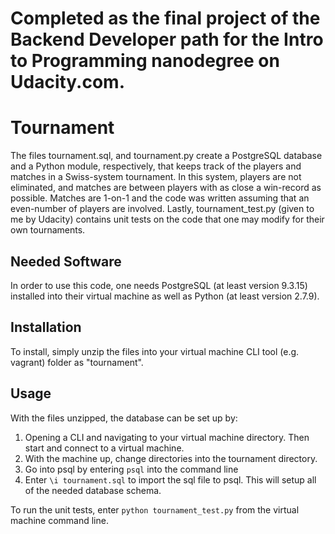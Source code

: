 # Completed as the final project of the Backend Developer path for the Intro to Programming nanodegree on Udacity.com.

# Tournament

The files tournament.sql, and tournament.py create a PostgreSQL database and a Python module, respectively, that keeps track 
of the players and matches in a Swiss-system tournament. In this system, players are not eliminated, and matches are between
players with as close a win-record as possible. Matches are 1-on-1 and the code was written assuming that an even-number of
players are involved. Lastly, tournament_test.py (given to me by Udacity) contains unit tests on the code that one may modify for their own tournaments.

## Needed Software

In order to use this code, one needs PostgreSQL (at least version 9.3.15)  installed into their virtual machine as well as
Python (at least version 2.7.9).

## Installation

To install, simply unzip the files into your virtual machine CLI tool (e.g. vagrant) folder as "tournament". 

## Usage
With the files unzipped, the database can be set up by:
1. Opening a CLI and navigating to your virtual machine directory. Then start and connect to a virtual machine. 
2. With the machine up, change directories into the tournament directory. 
3. Go into psql by entering `psql` into the command line
4. Enter `\i tournament.sql` to import the sql file to psql. This will setup all of the needed database schema. 

To run the unit tests, enter `python tournament_test.py` from the virtual machine command line.
